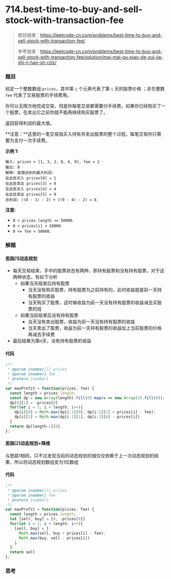 # 714.best-time-to-buy-and-sell-stock-with-transaction-fee

> 题目链接：https://leetcode-cn.com/problems/best-time-to-buy-and-sell-stock-with-transaction-fee/
>
> 参考链接：https://leetcode-cn.com/problems/best-time-to-buy-and-sell-stock-with-transaction-fee/solution/mai-mai-gu-piao-de-zui-jia-shi-ji-han-sh-rzlz/

### 题目

给定一个整数数组 `prices`，其中第 `i` 个元素代表了第 `i` 天的股票价格 ；非负整数 `fee` 代表了交易股票的手续费用。

你可以无限次地完成交易，但是你每笔交易都需要付手续费。如果你已经购买了一个股票，在卖出它之前你就不能再继续购买股票了。

返回获得利润的最大值。

**注意：**这里的一笔交易指买入持有并卖出股票的整个过程，每笔交易你只需要为支付一次手续费。

**示例  1:**

```
输入: prices = [1, 3, 2, 8, 4, 9], fee = 2
输出: 8
解释: 能够达到的最大利润:  
在此处买入 prices[0] = 1
在此处卖出 prices[3] = 8
在此处买入 prices[4] = 4
在此处卖出 prices[5] = 9
总利润: ((8 - 1) - 2) + ((9 - 4) - 2) = 8.
```

**注意:**

* `0 < prices.length <= 50000`.
* `0 < prices[i] < 50000`.
* `0 <= fee < 50000`.



### 解题

#### 思路[1]动态规划

* 每天交易结束，手中的股票状态有两种，即持有股票和没有持有股票，对于这两种状态，有如下分析
  * 如果当天结束后持有股票
    * 当天没有购买股票，持有股票为之前持有的，此时收益就是前一天持有股票的收益
    * 当天购买了股票，这时候收益为前一天没有持有股票的收益减去买股票的钱
  * 如果当前结束后没有持有股票
    * 当天没有卖出股票，收益为前一天没有持有股票的收益
    * 当天卖出了股票，收益为前一天持有股票的收益加上当前股票的价格再减去手续费
* 最后结果为第n天，没有持有股票的收益

#### 代码

```javascript
/**
 * @param {number[]} prices
 * @param {number} fee
 * @return {number}
 */
var maxProfit = function(prices, fee) {
  const length = prices.length;
  const dp = new Array(length).fill(0).map(v => new Array(2).fill(0));
  dp[0][1] = -prices[0]
  for(let i = 1; i < length; i++){
    dp[i][0] = Math.max(dp[i-1][0], dp[i-1][1] + prices[i] - fee);
    dp[i][1] = Math.max(dp[i-1][1], dp[i-1][0] - prices[i])
  }
  return dp[length-1][0]
};
```

#### 思路[2]动态规划+降维

与思路1相同，只不过发现当前的动态规划的值仅仅依赖于上一次动态规划的结果，所以将动态规划数组变为1位数组

#### 代码

```javascript
/**
 * @param {number[]} prices
 * @param {number} fee
 * @return {number}
 */
var maxProfit = function(prices, fee) {
  const length = prices.length;
  let [sell, buy] = [0, -prices[0]]
  for(let i = 1; i < length; i++){
    [sell, buy] = [
      Math.max(sell, buy + prices[i] - fee),
      Math.max(buy, sell - prices[i])
    ]
  }
  return sell
};
```



### 思考

